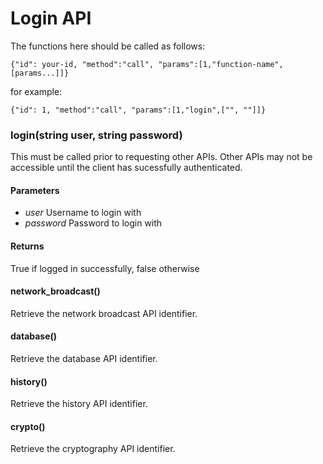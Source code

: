 Login API
=========

The functions here should be called as follows:

```
{"id": your-id, "method":"call", "params":[1,"function-name",[params...]]}
```

for example:
```
{"id": 1, "method":"call", "params":[1,"login",["", ""]]}
```


### login(string user, string password)

This must be called prior to requesting other APIs.
Other APIs may not be accessible until the client has sucessfully authenticated.

#### Parameters
- *user* Username to login with
- *password* Password to login with

#### Returns

True if logged in successfully, false otherwise

<!--
#### block()

Retrieve the network block API indentifier.
-->

#### network_broadcast()

Retrieve the network broadcast API identifier.

#### database()

Retrieve the database API identifier.

#### history()

Retrieve the history API identifier.

<!--
#### network_node()

Retrieve the network node API identifier.
-->

#### crypto()

Retrieve the cryptography API identifier.

<!--
#### asset()

Retrieve the asset API identifier.
-->
